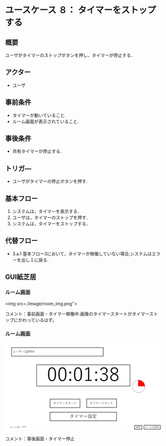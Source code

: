 # ユースケース ８： タイマーをストップする

## 概要
ユーザがタイマーのストップボタンを押し、タイマーが停止する．


## アクター
- ユーザ

## 事前条件
- タイマーが動いていること.
- ルーム画面が表示されていること.

## 事後条件
- 共有タイマーが停止する.


## トリガ―
- ユーザがタイマーの停止ボタンを押す.

## 基本フロー
1. システムは，タイマーを表示する．
2. ユーザは，タイマーのストップを押す．
3. システムは，タイマーをストップする．


## 代替フロー
- 3.a.1  基本フロー3において，タイマーが稼働していない場合,システムはエラーを出し１に戻る.



## GUI紙芝居
### ルーム画面
<img src=./image/room_img.png">

コメント：事前画面・タイマー稼働中.画像のタイマースタートがタイマーストップにかわっているはず。

### ルーム画面
<img src="./image/room_img.png">

コメント：事後画面・タイマー停止

